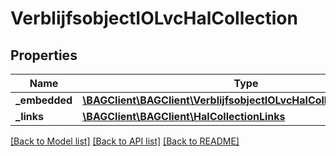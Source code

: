 # VerblijfsobjectIOLvcHalCollection

## Properties
Name | Type | Description | Notes
------------ | ------------- | ------------- | -------------
**_embedded** | [**\BAGClient\BAGClient\VerblijfsobjectIOLvcHalCollectionEmbedded**](VerblijfsobjectIOLvcHalCollectionEmbedded.md) |  | [optional] 
**_links** | [**\BAGClient\BAGClient\HalCollectionLinks**](HalCollectionLinks.md) |  | [optional] 

[[Back to Model list]](../../README.md#documentation-for-models) [[Back to API list]](../../README.md#documentation-for-api-endpoints) [[Back to README]](../../README.md)

